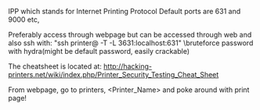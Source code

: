IPP which stands for Internet Printing Protocol
Default ports are 631 and 9000 etc,

Preferably access through webpage but can be accessed through web and also ssh with:
	"ssh printer@<IP> -T -L 3631:localhost:631" \\bruteforce password with hydra(might be default password, easily crackable)

The cheatsheet is located at: http://hacking-printers.net/wiki/index.php/Printer_Security_Testing_Cheat_Sheet

From webpage, go to printers, <Printer_Name> and poke around with print page!

